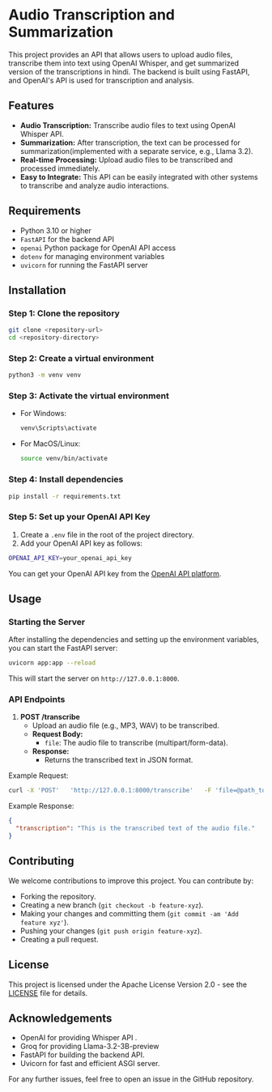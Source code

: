 
# Audio Transcription and Summarization

This project provides an API that allows users to upload audio files, transcribe them into text using OpenAI Whisper, and get summarized version of the transcriptions in hindi. The backend is built using FastAPI, and OpenAI's API is used for transcription and analysis.

## Features

- **Audio Transcription:** Transcribe audio files to text using OpenAI Whisper API.
- **Summarization:** After transcription, the text can be processed for summarization(implemented with a separate service, e.g., Llama 3.2).
- **Real-time Processing:** Upload audio files to be transcribed and processed immediately.
- **Easy to Integrate:** This API can be easily integrated with other systems to transcribe and analyze audio interactions.

## Requirements

- Python 3.10 or higher
- `FastAPI` for the backend API
- `openai` Python package for OpenAI API access
- `dotenv` for managing environment variables
- `uvicorn` for running the FastAPI server

## Installation

### Step 1: Clone the repository

```bash
git clone <repository-url>
cd <repository-directory>
```

### Step 2: Create a virtual environment

```bash
python3 -m venv venv
```

### Step 3: Activate the virtual environment

- For Windows:
    ```bash
    venv\Scripts\activate
    ```

- For MacOS/Linux:
    ```bash
    source venv/bin/activate
    ```

### Step 4: Install dependencies

```bash
pip install -r requirements.txt
```

### Step 5: Set up your OpenAI API Key

1. Create a `.env` file in the root of the project directory.
2. Add your OpenAI API key as follows:

```bash
OPENAI_API_KEY=your_openai_api_key
```

You can get your OpenAI API key from the [OpenAI API platform](https://platform.openai.com/account/api-keys).

## Usage

### Starting the Server

After installing the dependencies and setting up the environment variables, you can start the FastAPI server:

```bash
uvicorn app:app --reload
```

This will start the server on `http://127.0.0.1:8000`.

### API Endpoints

1. **POST /transcribe**
   - Upload an audio file (e.g., MP3, WAV) to be transcribed.
   - **Request Body:**
     - `file`: The audio file to transcribe (multipart/form-data).
   - **Response:**
     - Returns the transcribed text in JSON format.

Example Request:
```bash
curl -X 'POST'   'http://127.0.0.1:8000/transcribe'   -F 'file=@path_to_your_audio_file.mp3'
```

Example Response:
```json
{
  "transcription": "This is the transcribed text of the audio file."
}
```

## Contributing

We welcome contributions to improve this project. You can contribute by:

- Forking the repository.
- Creating a new branch (`git checkout -b feature-xyz`).
- Making your changes and committing them (`git commit -am 'Add feature xyz'`).
- Pushing your changes (`git push origin feature-xyz`).
- Creating a pull request.

## License

This project is licensed under the Apache License Version 2.0 - see the [LICENSE](LICENSE) file for details.

## Acknowledgements

- OpenAI for providing Whisper API .
- Groq for providing Llama-3.2-3B-preview 
- FastAPI for building the backend API.
- Uvicorn for fast and efficient ASGI server.

For any further issues, feel free to open an issue in the GitHub repository.
